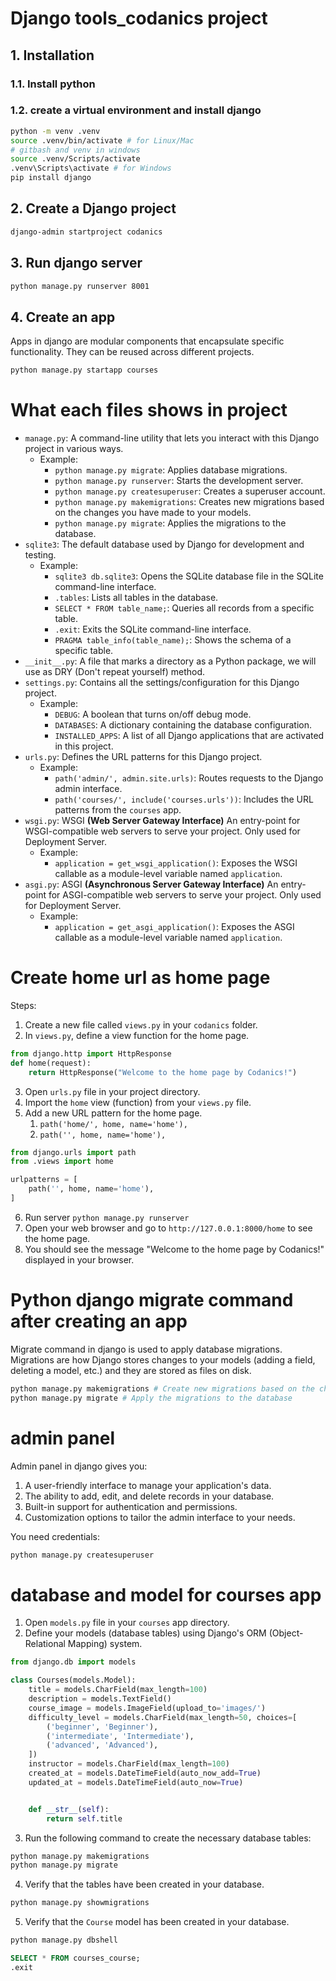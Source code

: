 # Django tools_codanics project

## 1. Installation

### 1.1. Install python
### 1.2. create a virtual environment and install django

```bash
python -m venv .venv
source .venv/bin/activate # for Linux/Mac
# gitbash and venv in windows
source .venv/Scripts/activate
.venv\Scripts\activate # for Windows
pip install django
```

## 2. Create a Django project

```bash
django-admin startproject codanics
```

## 3. Run django server

```bash
python manage.py runserver 8001
```

## 4. Create an app

Apps in django are modular components that encapsulate specific functionality. They can be reused across different projects.

```bash
python manage.py startapp courses
```

# What each files shows in project

- `manage.py`: A command-line utility that lets you interact with this Django project in various ways.
  - Example:
    - `python manage.py migrate`: Applies database migrations.
    - `python manage.py runserver`: Starts the development server.
    - `python manage.py createsuperuser`: Creates a superuser account.
    - `python manage.py makemigrations`: Creates new migrations based on the changes you have made to your models.
    - `python manage.py migrate`: Applies the migrations to the database.
- `sqlite3`: The default database used by Django for development and testing.
  - Example:
    - `sqlite3 db.sqlite3`: Opens the SQLite database file in the SQLite command-line interface.
    - `.tables`: Lists all tables in the database.
    - `SELECT * FROM table_name;`: Queries all records from a specific table.
    - `.exit`: Exits the SQLite command-line interface.
    - `PRAGMA table_info(table_name);`: Shows the schema of a specific table.
- `__init__.py`: A file that marks a directory as a Python package, we will use as DRY (Don't repeat yourself) method.
- `settings.py`: Contains all the settings/configuration for this Django project.
  - Example:
    - `DEBUG`: A boolean that turns on/off debug mode.
    - `DATABASES`: A dictionary containing the database configuration.
    - `INSTALLED_APPS`: A list of all Django applications that are activated in this project.
- `urls.py`: Defines the URL patterns for this Django project.
  - Example:
    - `path('admin/', admin.site.urls)`: Routes requests to the Django admin interface.
    - `path('courses/', include('courses.urls'))`: Includes the URL patterns from the `courses` app.
- `wsgi.py`: WSGI **(Web Server Gateway Interface)** An entry-point for WSGI-compatible web servers to serve your project. Only used for Deployment Server.
  - Example:
    - `application = get_wsgi_application()`: Exposes the WSGI callable as a module-level variable named `application`.
- `asgi.py`: ASGI **(Asynchronous Server Gateway Interface)** An entry-point for ASGI-compatible web servers to serve your project. Only used for Deployment Server.
  - Example:
    - `application = get_asgi_application()`: Exposes the ASGI callable as a module-level variable named `application`.


# Create home url as home page

Steps:

1. Create a new file called `views.py` in your `codanics` folder.
2. In `views.py`, define a view function for the home page.

```python
from django.http import HttpResponse
def home(request):
    return HttpResponse("Welcome to the home page by Codanics!")
```
3. Open `urls.py` file in your project directory.
4. Import the `home` view (function) from your `views.py` file.
5. Add a new URL pattern for the home page.
   1. `path('home/', home, name='home'),`
   2. `path('', home, name='home'),`

```python
from django.urls import path
from .views import home

urlpatterns = [
    path('', home, name='home'),
]
```
6. Run server `python manage.py runserver`
7. Open your web browser and go to `http://127.0.0.1:8000/home` to see the home page.
8. You should see the message "Welcome to the home page by Codanics!" displayed in your browser.


# Python django migrate command after creating an app
Migrate command in django is used to apply database migrations. Migrations are how Django stores changes to your models (adding a field, deleting a model, etc.) and they are stored as files on disk.

```bash
python manage.py makemigrations # Create new migrations based on the changes you have made to your models
python manage.py migrate # Apply the migrations to the database
```


# admin panel

Admin panel in django gives you:
1. A user-friendly interface to manage your application's data.
2. The ability to add, edit, and delete records in your database.
3. Built-in support for authentication and permissions.
4. Customization options to tailor the admin interface to your needs.

You need credentials:

```bash
python manage.py createsuperuser
```

# database and model for courses app

1. Open `models.py` file in your `courses` app directory.
2. Define your models (database tables) using Django's ORM (Object-Relational Mapping) system.
```python
from django.db import models

class Courses(models.Model):
    title = models.CharField(max_length=100)
    description = models.TextField()
    course_image = models.ImageField(upload_to='images/')
    difficulty_level = models.CharField(max_length=50, choices=[
        ('beginner', 'Beginner'),
        ('intermediate', 'Intermediate'),
        ('advanced', 'Advanced'),
    ])
    instructor = models.CharField(max_length=100)
    created_at = models.DateTimeField(auto_now_add=True)
    updated_at = models.DateTimeField(auto_now=True)


    def __str__(self):
        return self.title
```
3. Run the following command to create the necessary database tables:
```bash
python manage.py makemigrations
python manage.py migrate
```
4. Verify that the tables have been created in your database.
```bash
python manage.py showmigrations
```
5. Verify that the `Course` model has been created in your database.
```bash
python manage.py dbshell
```
```sql
SELECT * FROM courses_course;
.exit
```